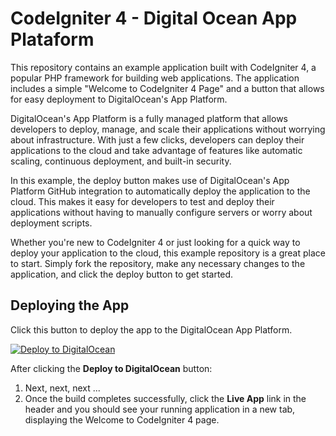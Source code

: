 # CodeIgniter 4 - Digital Ocean App Plataform

This repository contains an example application built with CodeIgniter 4, a popular PHP framework for building web applications. The application includes a simple "Welcome to CodeIgniter 4 Page" and a button that allows for easy deployment to DigitalOcean's App Platform.

DigitalOcean's App Platform is a fully managed platform that allows developers to deploy, manage, and scale their applications without worrying about infrastructure. With just a few clicks, developers can deploy their applications to the cloud and take advantage of features like automatic scaling, continuous deployment, and built-in security.

In this example, the deploy button makes use of DigitalOcean's App Platform GitHub integration to automatically deploy the application to the cloud. This makes it easy for developers to test and deploy their applications without having to manually configure servers or worry about deployment scripts.

Whether you're new to CodeIgniter 4 or just looking for a quick way to deploy your application to the cloud, this example repository is a great place to start. Simply fork the repository, make any necessary changes to the application, and click the deploy button to get started.

## Deploying the App

Click this button to deploy the app to the DigitalOcean App Platform. 

[![Deploy to DigitalOcean](https://www.deploytodo.com/do-btn-blue.svg)](https://cloud.digitalocean.com/apps/new?repo=https://github.com/onovaes/ci4_app_plataform/tree/rqs-testes&refcode=c2dbff297295)

After clicking the **Deploy to DigitalOcean** button:

1. Next, next, next ...
1. Once the build completes successfully, click the **Live App** link in the header and you should see your running application in a new tab, displaying the Welcome to CodeIgniter 4 page.
